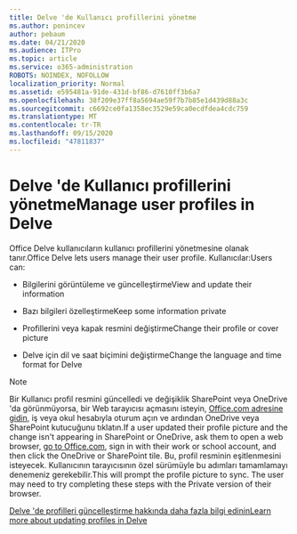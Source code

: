 ```yaml
---
title: Delve 'de Kullanıcı profillerini yönetme
ms.author: ponincev
author: pebaum
ms.date: 04/21/2020
ms.audience: ITPro
ms.topic: article
ms.service: o365-administration
ROBOTS: NOINDEX, NOFOLLOW
localization_priority: Normal
ms.assetid: e595481a-91de-431d-bf86-d7610ff3b6a7
ms.openlocfilehash: 38f209e37ff8a5694ae59f7b7b85e1d439d88a3c
ms.sourcegitcommit: c6692ce0fa1358ec3529e59ca0ecdfdea4cdc759
ms.translationtype: MT
ms.contentlocale: tr-TR
ms.lasthandoff: 09/15/2020
ms.locfileid: "47811837"
---
```

# <a name="manage-user-profiles-in-delve"></a><span data-ttu-id="35066-102">Delve 'de Kullanıcı profillerini yönetme</span><span class="sxs-lookup"><span data-stu-id="35066-102">Manage user profiles in Delve</span></span>

<span data-ttu-id="35066-103">Office Delve kullanıcıların kullanıcı profillerini yönetmesine olanak tanır.</span><span class="sxs-lookup"><span data-stu-id="35066-103">Office Delve lets users manage their user profile.</span></span> <span data-ttu-id="35066-104">Kullanıcılar:</span><span class="sxs-lookup"><span data-stu-id="35066-104">Users can:</span></span>
  
- <span data-ttu-id="35066-105">Bilgilerini görüntüleme ve güncelleştirme</span><span class="sxs-lookup"><span data-stu-id="35066-105">View and update their information</span></span>
    
- <span data-ttu-id="35066-106">Bazı bilgileri özelleştirme</span><span class="sxs-lookup"><span data-stu-id="35066-106">Keep some information private</span></span>
    
- <span data-ttu-id="35066-107">Profillerini veya kapak resmini değiştirme</span><span class="sxs-lookup"><span data-stu-id="35066-107">Change their profile or cover picture</span></span>
    
- <span data-ttu-id="35066-108">Delve için dil ve saat biçimini değiştirme</span><span class="sxs-lookup"><span data-stu-id="35066-108">Change the language and time format for Delve</span></span>
    
> [!NOTE]
> <span data-ttu-id="35066-109">Bir Kullanıcı profil resmini güncelledi ve değişiklik SharePoint veya OneDrive 'da görünmüyorsa, bir Web tarayıcısı açmasını isteyin, [Office.com adresine gidin](https://www.office.com), iş veya okul hesabıyla oturum açın ve ardından OneDrive veya SharePoint kutucuğunu tıklatın.</span><span class="sxs-lookup"><span data-stu-id="35066-109">If a user updated their profile picture and the change isn't appearing in SharePoint or OneDrive, ask them to open a web browser, [go to Office.com](https://www.office.com), sign in with their work or school account, and then click the OneDrive or SharePoint tile.</span></span> <span data-ttu-id="35066-110">Bu, profil resminin eşitlenmesini isteyecek. Kullanıcının tarayıcısının özel sürümüyle bu adımları tamamlamayı denemeniz gerekebilir.</span><span class="sxs-lookup"><span data-stu-id="35066-110">This will prompt the profile picture to sync. The user may need to try completing these steps with the Private version of their browser.</span></span> 
  
[<span data-ttu-id="35066-111">Delve 'de profilleri güncelleştirme hakkında daha fazla bilgi edinin</span><span class="sxs-lookup"><span data-stu-id="35066-111">Learn more about updating profiles in Delve</span></span>](https://go.microsoft.com/fwlink/?linkid=735070)
  

